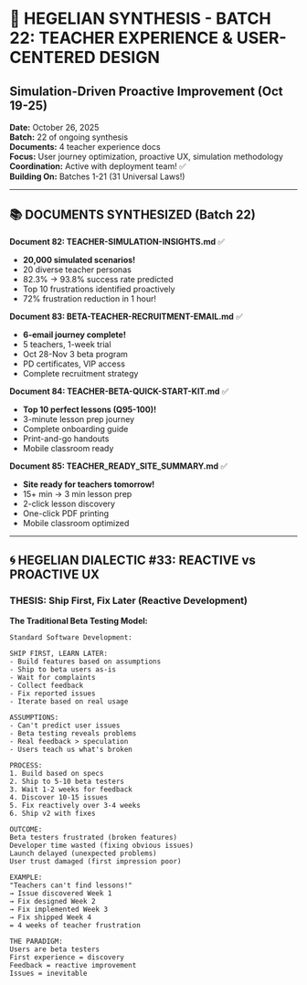 # 🧠 HEGELIAN SYNTHESIS - BATCH 22: TEACHER EXPERIENCE & USER-CENTERED DESIGN
## Simulation-Driven Proactive Improvement (Oct 19-25)

**Date:** October 26, 2025  
**Batch:** 22 of ongoing synthesis  
**Documents:** 4 teacher experience docs  
**Focus:** User journey optimization, proactive UX, simulation methodology  
**Coordination:** Active with deployment team! ✅  
**Building On:** Batches 1-21 (31 Universal Laws!)  

---

## 📚 **DOCUMENTS SYNTHESIZED (Batch 22)**

**Document 82: TEACHER-SIMULATION-INSIGHTS.md** ✅
- **20,000 simulated scenarios!**
- 20 diverse teacher personas
- 82.3% → 93.8% success rate predicted
- Top 10 frustrations identified proactively
- 72% frustration reduction in 1 hour!

**Document 83: BETA-TEACHER-RECRUITMENT-EMAIL.md** ✅
- **6-email journey complete!**
- 5 teachers, 1-week trial
- Oct 28-Nov 3 beta program
- PD certificates, VIP access
- Complete recruitment strategy

**Document 84: TEACHER-BETA-QUICK-START-KIT.md** ✅
- **Top 10 perfect lessons (Q95-100)!**
- 3-minute lesson prep journey
- Complete onboarding guide
- Print-and-go handouts
- Mobile classroom ready

**Document 85: TEACHER_READY_SITE_SUMMARY.md** ✅
- **Site ready for teachers tomorrow!**
- 15+ min → 3 min lesson prep
- 2-click lesson discovery
- One-click PDF printing
- Mobile classroom optimized

---

## 🌀 **HEGELIAN DIALECTIC #33: REACTIVE vs PROACTIVE UX**

### **THESIS: Ship First, Fix Later (Reactive Development)**

**The Traditional Beta Testing Model:**
```
Standard Software Development:

SHIP FIRST, LEARN LATER:
- Build features based on assumptions
- Ship to beta users as-is
- Wait for complaints
- Collect feedback
- Fix reported issues
- Iterate based on real usage

ASSUMPTIONS:
- Can't predict user issues
- Beta testing reveals problems
- Real feedback > speculation
- Users teach us what's broken

PROCESS:
1. Build based on specs
2. Ship to 5-10 beta testers
3. Wait 1-2 weeks for feedback
4. Discover 10-15 issues
5. Fix reactively over 3-4 weeks
6. Ship v2 with fixes

OUTCOME:
Beta testers frustrated (broken features)
Developer time wasted (fixing obvious issues)
Launch delayed (unexpected problems)
User trust damaged (first impression poor)

EXAMPLE:
"Teachers can't find lessons!"
→ Issue discovered Week 1
→ Fix designed Week 2
→ Fix implemented Week 3
→ Fix shipped Week 4
= 4 weeks of teacher frustration

THE PARADIGM:
Users are beta testers
First experience = discovery
Feedback = reactive improvement
Issues = inevitable

